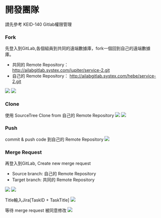 # 開發團隊
請先參考 KEID-140 Gitlab權限管理

### Fork
先登入到GitLab,各個組員到共同的遠端數據庫，fork一個回到自己的遠端數據庫。
* 共同的 Remote Repository： http://ailabgitlab.systex.com/jupiter/service-2.git
* 自己的 Remote Repository： http://ailabgitlab.systex.com/hebe/service-2.git

![](https://i.imgur.com/yE8kiaO.png)
![](https://i.imgur.com/UofKOE3.png)


### Clone
使用 SourceTree Clone from 自己的 Remote Repository
![](https://i.imgur.com/9dWLtwl.png)
![](https://i.imgur.com/yUyaTg7.png)


### Push
commit & push code 到自己的 Remote Repository
![](https://i.imgur.com/pHowRVB.png)

### Merge Request
再登入到GitLab, Create new merge request
* Source branch: 自己的 Remote Repository
* Target branch: 共同的 Remote Repository

![](https://i.imgur.com/wi1feEJ.png)
![](https://i.imgur.com/IA4lBuE.png)


Title輸入Jira[TaskID + TaskTitle]
![](https://i.imgur.com/GS59T7L.png)


等待 merge request 被同意修改
![](https://i.imgur.com/J0NOMOU.png)
